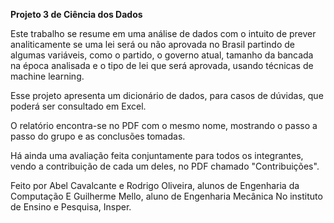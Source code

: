 **Projeto 3 de Ciência dos Dados**

Este trabalho se resume em uma análise de dados com o intuito 
de prever analiticamente se uma lei será ou não aprovada no Brasil 
partindo de algumas variáveis, como o partido, o governo atual, 
tamanho da bancada na época analisada e o tipo de lei que será aprovada,
usando técnicas de machine learning.

Esse projeto apresenta um dicionário de dados, para casos de dúvidas, que poderá ser consultado em Excel.

O relatório encontra-se no PDF com o mesmo nome, mostrando o passo a passo do grupo e as conclusões tomadas. 

Há ainda uma avaliação feita conjuntamente para todos os integrantes, vendo a contribuição de cada um deles, no PDF chamado 
"Contribuições".

Feito por Abel Cavalcante e Rodrigo Oliveira, alunos de Engenharia da Computação 
E Guilherme Mello, aluno de Engenharia Mecânica 
No instituto de Ensino e Pesquisa, Insper. 
